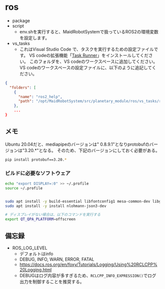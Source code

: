 # ros

* package
* script
  * env.shを実行すると、MaidRobotSystemで扱っているROS2の環境変数を設定します。
* vs_tasks
  * これはVisual Studio Code で、タスクを実行するための設定ファイルです。
VS codeの拡張機能「[Task Runner](https://marketplace.visualstudio.com/items?itemName=actboy168.tasks)」をインストールしてください。
このフォルダを、VS codeのワークスペースに追加してください。
VS codeのワークスペースの設定ファイルに、以下のように追記してください。

```json
{
  "folders": [
    {
      "name": "ros2_help",
      "path": "/opt/MaidRobotSystem/src/planetary_module/ros/vs_tasks/ros2_help"
    },
    ...
}
```


## メモ

Ubuntu 20.04だと、mediapipeのバージョンは" 0.8.9.1"となりprotobufのバージョンは"3.20.*"となる。
そのため、下記のバージョンにしておく必要がある。

```bash
pip install protobuf==3.20.*
```

### ビルドに必要なソフトウェア

```bash
echo "export DISPLAY=:0" >> ~/.profile
source ~/.profile


sudo apt install -y build-essential libfontconfig1 mesa-common-dev libglu1-mesa-dev qt*5-dev qml-module-qtquick-controls qml-module-qtquick-controls2
sudo apt install -y install nlohmann-json3-dev
```

```bash
# ディスプレイがない場合は、以下のコマンドを実行する
export QT_QPA_PLATFORM=offscreen
```


## 備忘録

* ROS_LOG_LEVEL
  * デフォルトはinfo
  * DEBUG, INFO, WARN, ERROR, FATAL
  * https://docs.ros.org/en/foxy/Tutorials/Logging/Using%20RCLCPP%20Logging.html
  * DEBUGはログ内容が多すぎるため、```RCLCPP_INFO_EXPRESSION()```でログ出力を制御することを推奨する。


